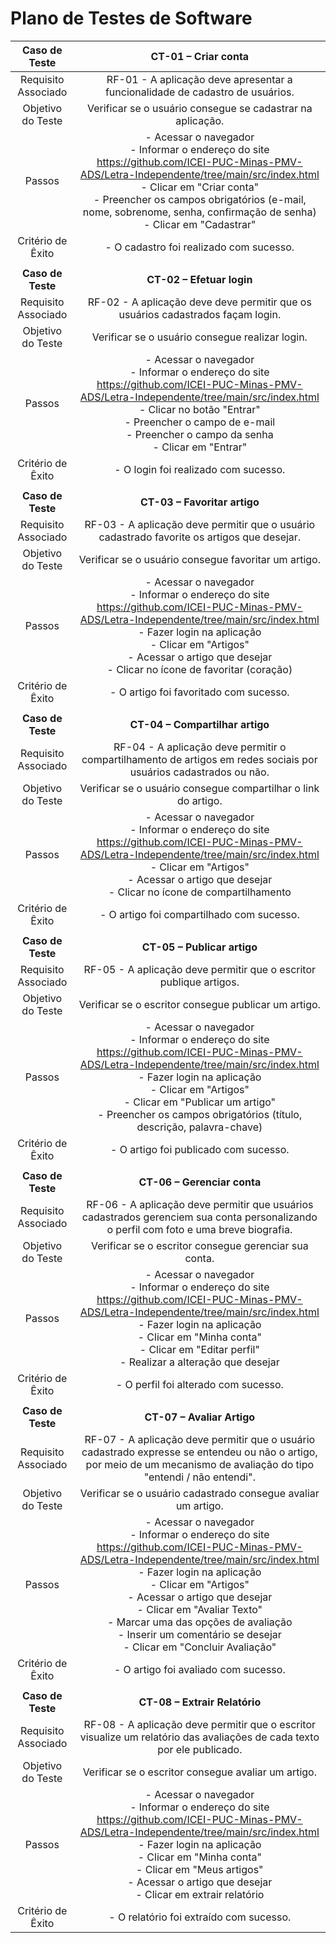 # Plano de Testes de Software

 
| **Caso de Teste** 	| **CT-01 – Criar conta** 	|
|:---:	|:---:	|
|	Requisito Associado 	| RF-01 - A aplicação deve apresentar a funcionalidade de cadastro de usuários. |
| Objetivo do Teste 	| Verificar se o usuário consegue se cadastrar na aplicação. |
| Passos 	| - Acessar o navegador <br> - Informar o endereço do site https://github.com/ICEI-PUC-Minas-PMV-ADS/Letra-Independente/tree/main/src/index.html<br> - Clicar em "Criar conta" <br> - Preencher os campos obrigatórios (e-mail, nome, sobrenome, senha, confirmação de senha) <br> - Clicar em "Cadastrar" |
|Critério de Êxito | - O cadastro foi realizado com sucesso. |
|  	|  	|
| **Caso de Teste** 	| **CT-02 – Efetuar login**	|
|Requisito Associado | RF-02	- A aplicação deve deve permitir que os usuários cadastrados façam login. |
| Objetivo do Teste 	| Verificar se o usuário consegue realizar login. |
| Passos 	| - Acessar o navegador <br> - Informar o endereço do site https://github.com/ICEI-PUC-Minas-PMV-ADS/Letra-Independente/tree/main/src/index.html<br> - Clicar no botão "Entrar" <br> - Preencher o campo de e-mail <br> - Preencher o campo da senha <br> - Clicar em "Entrar" |
|Critério de Êxito | - O login foi realizado com sucesso. |
|  	|  	|
| **Caso de Teste** 	| **CT-03 – Favoritar artigo**	|
|Requisito Associado | RF-03	- A aplicação deve permitir que o usuário cadastrado favorite os artigos que desejar. |
| Objetivo do Teste 	| Verificar se o usuário consegue favoritar um artigo. |
| Passos 	| - Acessar o navegador <br> - Informar o endereço do site https://github.com/ICEI-PUC-Minas-PMV-ADS/Letra-Independente/tree/main/src/index.html<br> - Fazer login na aplicação <br>  - Clicar em "Artigos" <br> - Acessar o artigo que desejar <br> - Clicar no ícone de favoritar (coração) |
|Critério de Êxito | - O artigo foi favoritado com sucesso. |
|  	|  	|
| **Caso de Teste** 	| **CT-04 – Compartilhar artigo**	|
|Requisito Associado | RF-04	- A aplicação deve permitir o compartilhamento de artigos em redes sociais por usuários cadastrados ou não. |
| Objetivo do Teste 	| Verificar se o usuário consegue compartilhar o link do artigo. |
| Passos 	| - Acessar o navegador <br> - Informar o endereço do site https://github.com/ICEI-PUC-Minas-PMV-ADS/Letra-Independente/tree/main/src/index.html<br>  - Clicar em "Artigos" <br> - Acessar o artigo que desejar <br> - Clicar no ícone de compartilhamento |
|Critério de Êxito | - O artigo foi compartilhado com sucesso. |
|  	|  	|
| **Caso de Teste** 	| **CT-05 – Publicar artigo**	|
|Requisito Associado | RF-05	- A aplicação deve permitir que o escritor publique artigos.	 |
| Objetivo do Teste 	| Verificar se o escritor consegue publicar um artigo. |
| Passos 	| - Acessar o navegador <br> - Informar o endereço do site https://github.com/ICEI-PUC-Minas-PMV-ADS/Letra-Independente/tree/main/src/index.html<br> - Fazer login na aplicação <br> - Clicar em "Artigos" <br> - Clicar em "Publicar um artigo" <br> - Preencher os campos obrigatórios (título, descrição, palavra-chave) |
|Critério de Êxito | - O artigo foi publicado com sucesso. |
|  	|  	|
| **Caso de Teste** 	| **CT-06 – Gerenciar conta**	|
|Requisito Associado | RF-06	- A aplicação deve permitir que usuários cadastrados gerenciem sua conta personalizando o perfil com foto e uma breve biografia.	 |
| Objetivo do Teste 	| Verificar se o escritor consegue gerenciar sua conta. |
| Passos 	| - Acessar o navegador <br> - Informar o endereço do site https://github.com/ICEI-PUC-Minas-PMV-ADS/Letra-Independente/tree/main/src/index.html<br> - Fazer login na aplicação <br> - Clicar em "Minha conta" <br> - Clicar em "Editar perfil" <br> - Realizar a alteração que desejar |
|Critério de Êxito | - O perfil foi alterado com sucesso. |
|  	|  	|
| **Caso de Teste** 	| **CT-07 – Avaliar Artigo**	|
|Requisito Associado | RF-07	- A aplicação deve permitir que o usuário cadastrado expresse se entendeu ou não o artigo, por meio de um mecanismo de avaliação do tipo "entendi / não entendi".	 |
| Objetivo do Teste 	| Verificar se o usuário cadastrado consegue avaliar um artigo. |
| Passos 	| - Acessar o navegador <br> - Informar o endereço do site https://github.com/ICEI-PUC-Minas-PMV-ADS/Letra-Independente/tree/main/src/index.html<br> - Fazer login na aplicação <br> - Clicar em "Artigos" <br> - Acessar o artigo que desejar <br> - Clicar em "Avaliar Texto" <br> - Marcar uma das opções de avaliação <br> - Inserir um comentário se desejar <br> - Clicar em "Concluir Avaliação" |
|Critério de Êxito | - O artigo foi avaliado com sucesso. |
|  	|  	|
| **Caso de Teste** 	| **CT-08 – Extrair Relatório**	|
|Requisito Associado | RF-08	- A aplicação deve permitir que o escritor visualize um relatório das avaliações de cada texto por ele publicado.	 |
| Objetivo do Teste 	| Verificar se o escritor consegue avaliar um artigo. |
| Passos 	| - Acessar o navegador <br> - Informar o endereço do site https://github.com/ICEI-PUC-Minas-PMV-ADS/Letra-Independente/tree/main/src/index.html<br> - Fazer login na aplicação <br> - Clicar em "Minha conta" <br> - Clicar em "Meus artigos" <br> - Acessar o artigo que desejar <br> - Clicar em extrair relatório <br>  |
|Critério de Êxito | - O relatório foi extraído com sucesso. |
